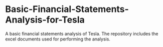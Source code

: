 # Basic-Financial-Statements-Analysis-for-Tesla
A basic financial statements analysis of Tesla. The repository includes the excel documents used for performing the analysis.
